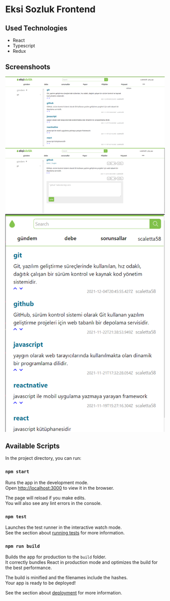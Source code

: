 # Eksi Sozluk Frontend

## Used Technologies

- React
- Typescript
- Redux

## Screenshoots

<img src="https://github.com/mucahit-sahin/sozluk-typescript-tailwind/blob/master/img/img1.png">

<img src="https://github.com/mucahit-sahin/sozluk-typescript-tailwind/blob/master/img/img2.png">

<img src="https://github.com/mucahit-sahin/sozluk-typescript-tailwind/blob/master/img/img3.png">

## Available Scripts

In the project directory, you can run:

### `npm start`

Runs the app in the development mode.\
Open [http://localhost:3000](http://localhost:3000) to view it in the browser.

The page will reload if you make edits.\
You will also see any lint errors in the console.

### `npm test`

Launches the test runner in the interactive watch mode.\
See the section about [running tests](https://facebook.github.io/create-react-app/docs/running-tests) for more information.

### `npm run build`

Builds the app for production to the `build` folder.\
It correctly bundles React in production mode and optimizes the build for the best performance.

The build is minified and the filenames include the hashes.\
Your app is ready to be deployed!

See the section about [deployment](https://facebook.github.io/create-react-app/docs/deployment) for more information.
